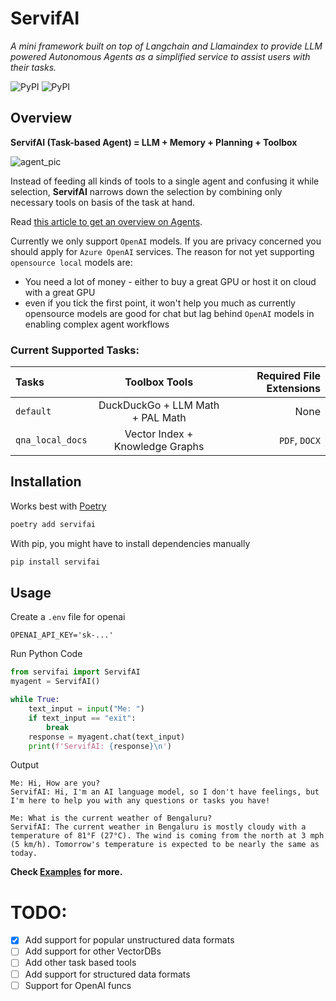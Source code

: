 # ServifAI

*A mini framework built on top of Langchain and Llamaindex to provide LLM powered Autonomous Agents as a simplified service to assist users with their tasks.*

![PyPI](https://img.shields.io/github/license/zohebabai/servifai)
![PyPI](https://img.shields.io/pypi/v/servifai)

## Overview

**ServifAI (Task-based Agent) = LLM + Memory + Planning + Toolbox**

![agent_pic](https://lilianweng.github.io/posts/2023-06-23-agent/agent-overview.png)

Instead of feeding all kinds of tools to a single agent and confusing it while selection, **ServifAI** narrows down the selection by combining only necessary tools on basis of the task at hand.

Read [this article to get an overview on Agents](https://lilianweng.github.io/posts/2023-06-23-agent/). 

Currently we only support `OpenAI` models. If you are privacy concerned you should apply for `Azure OpenAI` services. The reason for not yet supporting `opensource local` models are:
- You need a lot of money - either to buy a great GPU or host it on cloud with a great GPU
- even if you tick the first point, it won't help you much as currently opensource models are good for chat but lag behind `OpenAI` models in enabling complex agent workflows

### Current Supported Tasks:
|  Tasks | Toolbox Tools | Required File Extensions |
| :------ | :---------------: | ------: |
| `default` | DuckDuckGo + LLM Math + PAL Math | None |
| `qna_local_docs` | Vector Index + Knowledge Graphs | `PDF`, `DOCX` |


## Installation
Works best with [Poetry](https://python-poetry.org/docs/)
```bash
poetry add servifai
```
With pip, you might have to install dependencies manually
```bash
pip install servifai
```

## Usage
Create a `.env` file for openai
```env
OPENAI_API_KEY='sk-...'
```

Run Python Code
```python
from servifai import ServifAI
myagent = ServifAI()

while True:
    text_input = input("Me: ")
    if text_input == "exit":
        break
    response = myagent.chat(text_input)
    print(f'ServifAI: {response}\n')
```
Output
```
Me: Hi, How are you?
ServifAI: Hi, I'm an AI language model, so I don't have feelings, but I'm here to help you with any questions or tasks you have!

Me: What is the current weather of Bengaluru?
ServifAI: The current weather in Bengaluru is mostly cloudy with a temperature of 81°F (27°C). The wind is coming from the north at 3 mph (5 km/h). Tomorrow's temperature is expected to be nearly the same as today.

```

**Check [Examples](https://github.com/ZohebAbai/servifai/tree/main/examples) for more.**

# TODO:
- [x] Add support for popular unstructured data formats
- [ ] Add support for other VectorDBs
- [ ] Add other task based tools
- [ ] Add support for structured data formats
- [ ] Support for OpenAI funcs
